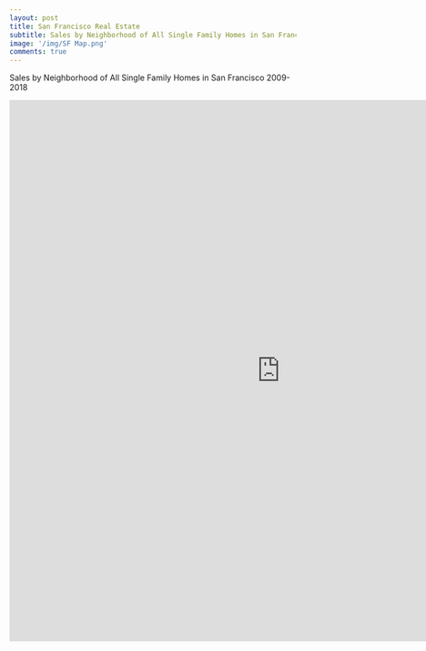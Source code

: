```yaml
---
layout: post
title: San Francisco Real Estate
subtitle: Sales by Neighborhood of All Single Family Homes in San Francisco 2009-2018
image: '/img/SF Map.png'
comments: true
---
```


Sales by Neighborhood of All Single Family Homes in San Francisco 2009-2018

<iframe src="https://sf-real-estate.herokuapp.com/SF_Real_Estate_Project" width="950" height="950" style="border: none;"></iframe>
